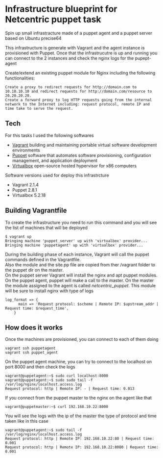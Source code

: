 # Infrastructure blueprint for Netcentric puppet task

Spin up small infrastracture made of a puppet agent and a puppet server based on Ubuntu precise64 

This infrastructure is generate with Vagrant and the agent instance is provisioned with Puppet.
Once that the infrastrucutre is up and running you can connect to the 2 instances and check the nginx logs for the pupept-agent

Create/extend an existing puppet module for Nginx including the following functionalities:
```
Create a proxy to redirect requests for http://domain.com to 10.10.10.10 and redirect requests for http://domain.com/resource to 20.20.20.20.
Create a forward proxy to log HTTP requests going from the internal network to the Internet including: request protocol, remote IP and time take to serve the request.
```

## Tech

For this tasks I used the following softwares

* [Vagrant](https://www.vagrantup.com/) building and maintaining portable virtual software development environments
* [Puppet](https://www.puppet.com/) software that automates software provisioning, configuration management, and application deployment
* [Virtualbox](https://www.virtualbox.org) open-source hosted hypervisor for x86 computers

Software versions used for deploy this infrastrcture 

* Vagrant 2.1.4
* Puppet 2.8.1
* Virtualbox 5.2.18

## Building Vagrantfile

To create the infrastructure you need to run this command and you will see the list of machines that will be deployed

```
$ vagrant up
Bringing machine 'puppet_server' up with 'virtualbox' provider...
Bringing machine 'puppetagent' up with 'virtualbox' provider...
```

During the building phase of each instance, Vagrant will call the puppet commands defined in the Vagrantfile.<br>
Also the module and the site.pp file are copied from ther /vagrant folder to the puppet dir on the master.<br>
On the puppet server Vagrant will install the nginx and apt puppet modules.<br>
On the puppet agent, puppet will make a call to the master.
On the master the module assigned to the agent is called *netcentric_puppet*.
This module will be sure to install nginx with type of logs

```
log_format => {
      main => 'Request protocol: $scheme | Remote IP: $upstream_addr | Request time: $request_time',
    }
```

## How does it works

Once the machines are provisioned, you can connect to each of them doing

```
vagrant ssh puppetagent
vagrant ssh puppet_agent
```

On the puppet agent machine, you can try to connect to the localhost on port 8000 and then check the logs

```
vagrant@puppetagent:~$ sudo curl localhost:8000
vagrant@puppetagent:~$ sudo sudo tail -f /var/log/nginx/localhost.access.log
Request protocol: http | Remote IP: - | Request time: 0.013
```

If you connect from the puppet master to the nginx on the agent like that
```
vagrant@puppetmaster:~$ curl 192.168.10.22:8000
```

You will see the logs with the ip of the master the type of protocol and time taken like in this case

```
vagrant@puppetagent:~$ sudo tail -f /var/log/nginx/localhost.access.log
Request protocol: http | Remote IP: 192.168.10.22:80 | Request time: 0.001
Request protocol: http | Remote IP: 192.168.10.22:8000 | Request time: 0.001
```